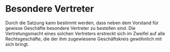 # Besondere Vertreter

Durch die Satzung kann bestimmt werden, dass neben dem Vorstand für gewisse Geschäfte besondere Vertreter zu bestellen sind. Die Vertretungsmacht eines solchen Vertreters erstreckt sich im Zweifel auf alle Rechtsgeschäfte, die der ihm zugewiesene Geschäftskreis gewöhnlich mit sich bringt.